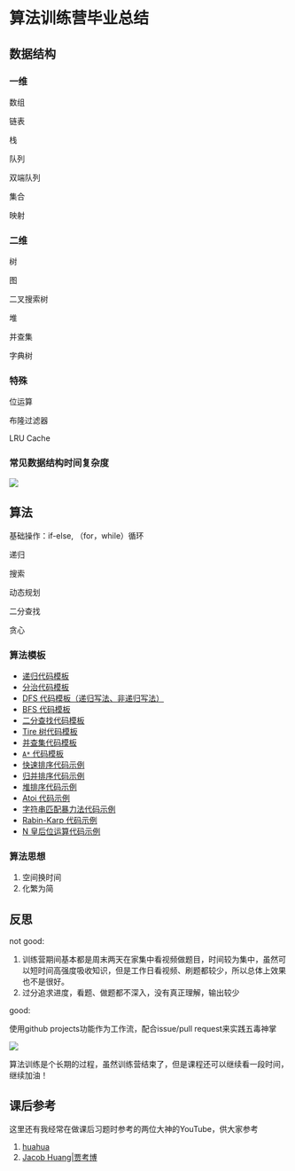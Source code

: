 # 算法训练营毕业总结

<a name="0fea7c47"></a>
## 数据结构

<a name="ebfc0e36"></a>
### 一维

数组

链表

栈

队列

双端队列

集合

映射

<a name="a386d4e3"></a>
### 二维

树

图

二叉搜索树

堆

并查集

字典树

<a name="fda11232"></a>
### 特殊

位运算

布隆过滤器

LRU Cache

<a name="8602a9e8"></a>
### 常见数据结构时间复杂度

![](https://cdn.nlark.com/yuque/0/2020/jpeg/372192/1598798965830-a51f3658-31de-4ce5-912b-2251662cddf5.jpeg#alt=-w734)

<a name="046a899e"></a>
## 算法

基础操作：if-else, （for，while）循环

递归

搜索

动态规划

二分查找

贪心

<a name="95cbbde1"></a>
### 算法模板

- [递归代码模板](https://shimo.im/docs/EICAr9lRPUIPHxsH/)
- [分治代码模板](https://shimo.im/docs/zvlDqLLMFvcAF79A/)
- [DFS 代码模板（递归写法、非递归写法）](https://shimo.im/docs/UdY2UUKtliYXmk8t/)
- [BFS 代码模板](https://shimo.im/docs/ZBghMEZWix0Lc2jQ/)
- [二分查找代码模板](https://shimo.im/docs/xvIIfeEzWYEUdBPD/)
- [Tire 树代码模板](https://shimo.im/docs/DP53Y6rOwN8MTCQH)
- [并查集代码模板](https://shimo.im/docs/VtcxL0kyp04OBHak)
- [`A*` 代码模板](https://shimo.im/docs/8CzMlrcvbWwFXA8r)
- [快速排序代码示例](https://shimo.im/docs/TX9bDbSC7C0CR5XO)
- [归并排序代码示例](https://shimo.im/docs/sDXxjjiKf3gLVVAU)
- [堆排序代码示例](https://shimo.im/docs/M2xfacKvwzAykhz6)
- [Atoi 代码示例](https://shimo.im/docs/5kykuLmt7a4DdjSP)
- [字符串匹配暴力法代码示例](https://shimo.im/docs/8G0aJqNL86wWrPUE)
- [Rabin-Karp 代码示例](https://shimo.im/docs/1wnsM7eaZ6Ab9j9M)
- [N 皇后位运算代码示例](https://shimo.im/docs/YzWa5ZZrZPYWahK2)

<a name="a14573bb"></a>
### 算法思想

1. 空间换时间
2. 化繁为简

<a name="c65b095b"></a>
## 反思

not good:

1. 训练营期间基本都是周末两天在家集中看视频做题目，时间较为集中，虽然可以短时间高强度吸收知识，但是工作日看视频、刷题都较少，所以总体上效果也不是很好。
2. 过分追求进度，看题、做题都不深入，没有真正理解，输出较少

good:

使用github projects功能作为工作流，配合issue/pull request来实践五毒神掌

![](https://cdn.nlark.com/yuque/0/2020/jpeg/372192/1598798965738-35180873-b952-4796-8d82-7ed3be73d9ca.jpeg#alt=-w1865)

算法训练是个长期的过程，虽然训练营结束了，但是课程还可以继续看一段时间，继续加油！

<a name="416f7591"></a>
## 课后参考

这里还有我经常在做课后习题时参考的两位大神的YouTube，供大家参考

1. [huahua](https://www.youtube.com/channel/UC5xDNEcvb1vgw3lE21Ack2Q)
2. [Jacob Huang|贾考博](https://www.youtube.com/channel/UCF8C7SraW-e1Ht3JakcNqGQ)
